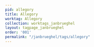 ```yaml
---
pid: allegory
title: Allegory
worktag: Allegory
collection: worktags_janbrueghel
layout: tagpage_janbrueghel
order: '001'
permalink: "/janbrueghel/tags/allegory"
---
```

